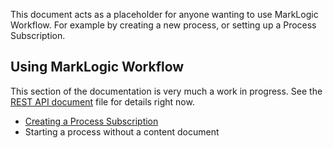 This document acts as a placeholder for anyone wanting to use MarkLogic Workflow. For example by creating a new process,
or setting up a Process Subscription.

## Using MarkLogic Workflow

This section of the documentation is very much a work in progress. See the [REST API document](RESTAPI.md) file for
details right now.

- [Creating a Process Subscription](USING-SUBSCRIPTIONS.md)
- Starting a process without a content document
